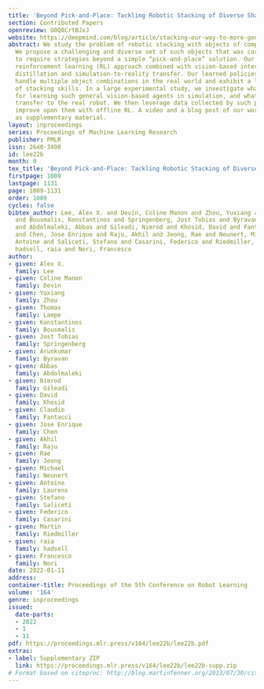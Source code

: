 ```yaml
---
title: 'Beyond Pick-and-Place: Tackling Robotic Stacking of Diverse Shapes'
section: Contributed Papers
openreview: U0Q8CrtBJxJ
website: https://deepmind.com/blog/article/stacking-our-way-to-more-general-robots
abstract: We study the problem of robotic stacking with objects of complex geometry.
  We propose a challenging and diverse set of such objects that was carefully designed
  to require strategies beyond a simple “pick-and-place” solution. Our method is a
  reinforcement learning (RL) approach combined with vision-based interactive policy
  distillation and simulation-to-reality transfer. Our learned policies can efficiently
  handle multiple object combinations in the real world and exhibit a large variety
  of stacking skills. In a large experimental study, we investigate what choices matter
  for learning such general vision-based agents in simulation, and what affects optimal
  transfer to the real robot. We then leverage data collected by such policies and
  improve upon them with offline RL. A video and a blog post of our work are provided
  as supplementary material.
layout: inproceedings
series: Proceedings of Machine Learning Research
publisher: PMLR
issn: 2640-3498
id: lee22b
month: 0
tex_title: 'Beyond Pick-and-Place: Tackling Robotic Stacking of Diverse Shapes'
firstpage: 1089
lastpage: 1131
page: 1089-1131
order: 1089
cycles: false
bibtex_author: Lee, Alex X. and Devin, Coline Manon and Zhou, Yuxiang and Lampe, Thomas
  and Bousmalis, Konstantinos and Springenberg, Jost Tobias and Byravan, Arunkumar
  and Abdolmaleki, Abbas and Gileadi, Nimrod and Khosid, David and Fantacci, Claudio
  and Chen, Jose Enrique and Raju, Akhil and Jeong, Rae and Neunert, Michael and Laurens,
  Antoine and Saliceti, Stefano and Casarini, Federico and Riedmiller, Martin and
  hadsell, raia and Nori, Francesco
author:
- given: Alex X.
  family: Lee
- given: Coline Manon
  family: Devin
- given: Yuxiang
  family: Zhou
- given: Thomas
  family: Lampe
- given: Konstantinos
  family: Bousmalis
- given: Jost Tobias
  family: Springenberg
- given: Arunkumar
  family: Byravan
- given: Abbas
  family: Abdolmaleki
- given: Nimrod
  family: Gileadi
- given: David
  family: Khosid
- given: Claudio
  family: Fantacci
- given: Jose Enrique
  family: Chen
- given: Akhil
  family: Raju
- given: Rae
  family: Jeong
- given: Michael
  family: Neunert
- given: Antoine
  family: Laurens
- given: Stefano
  family: Saliceti
- given: Federico
  family: Casarini
- given: Martin
  family: Riedmiller
- given: raia
  family: hadsell
- given: Francesco
  family: Nori
date: 2022-01-11
address:
container-title: Proceedings of the 5th Conference on Robot Learning
volume: '164'
genre: inproceedings
issued:
  date-parts:
  - 2022
  - 1
  - 11
pdf: https://proceedings.mlr.press/v164/lee22b/lee22b.pdf
extras:
- label: Supplementary ZIP
  link: https://proceedings.mlr.press/v164/lee22b/lee22b-supp.zip
# Format based on citeproc: http://blog.martinfenner.org/2013/07/30/citeproc-yaml-for-bibliographies/
---
```

